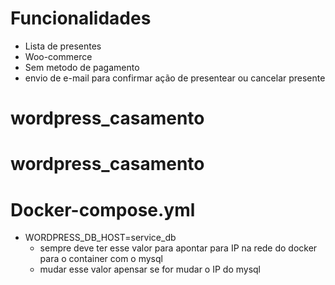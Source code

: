 # Funcionalidades

- Lista de presentes
- Woo-commerce
- Sem metodo de pagamento
- envio de e-mail para confirmar ação de presentear ou cancelar presente


# wordpress_casamento
# wordpress_casamento


# Docker-compose.yml

- WORDPRESS_DB_HOST=service_db
    - sempre deve ter esse valor para apontar para IP na rede do docker para o container com o mysql
    - mudar esse valor apensar se for mudar o IP do mysql